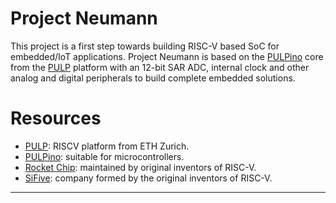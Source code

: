 # Project Neumann
This project is a first step towards building RISC-V based SoC for embedded/IoT applications. Project Neumann is based on the [PULPino] core from the [PULP] platform with an 12-bit SAR ADC, internal clock and other analog and digital peripherals to build complete embedded solutions.

# Resources
- [PULP]: RISCV platform from ETH Zurich.
- [PULPino]: suitable for microcontrollers.
- [Rocket Chip]: maintained by original inventors of RISC-V.
- [SiFive]: company formed by the original inventors of RISC-V.

* * *

[PULPino]:		https://github.com/pulp-platform/pulpino
[PULP]:			https://pulp-platform.org/index.html
[Rocket Chip]:		https://github.com/freechipsproject/rocket-chip
[SiFive]:		https://www.sifive.com
[RISCV]:		https://www.riscv.org
[OpenHW]:		https://github.com/openhwgroup/cv32e40p
